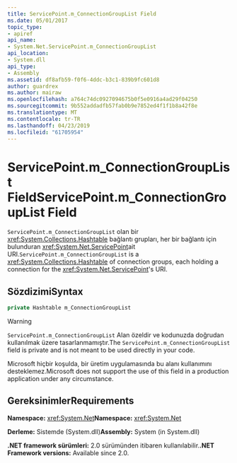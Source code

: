 ```yaml
---
title: ServicePoint.m_ConnectionGroupList Field
ms.date: 05/01/2017
topic_type:
- apiref
api_name:
- System.Net.ServicePoint.m_ConnectionGroupList
api_location:
- System.dll
api_type:
- Assembly
ms.assetid: df8afb59-f0f6-4ddc-b3c1-839b9fc601d8
author: guardrex
ms.author: mairaw
ms.openlocfilehash: a764c74dc0927094675b0f5e0916a4ad29f04250
ms.sourcegitcommit: 9b552addadfb57fab0b9e7852ed4f1f1b8a42f8e
ms.translationtype: MT
ms.contentlocale: tr-TR
ms.lasthandoff: 04/23/2019
ms.locfileid: "61705954"
---
```

# <a name="servicepointmconnectiongrouplist-field"></a><span data-ttu-id="de57f-102">ServicePoint.m\_ConnectionGroupList Field</span><span class="sxs-lookup"><span data-stu-id="de57f-102">ServicePoint.m\_ConnectionGroupList Field</span></span>

<span data-ttu-id="de57f-103">`ServicePoint.m_ConnectionGroupList` olan bir <xref:System.Collections.Hashtable> bağlantı grupları, her bir bağlantı için bulunduran <xref:System.Net.ServicePoint>ait URI.</span><span class="sxs-lookup"><span data-stu-id="de57f-103">`ServicePoint.m_ConnectionGroupList` is a <xref:System.Collections.Hashtable> of connection groups, each holding a connection for the <xref:System.Net.ServicePoint>'s URI.</span></span>

## <a name="syntax"></a><span data-ttu-id="de57f-104">Sözdizimi</span><span class="sxs-lookup"><span data-stu-id="de57f-104">Syntax</span></span>
  
```csharp  
private Hashtable m_ConnectionGroupList
```

> [!WARNING]
> <span data-ttu-id="de57f-105">`ServicePoint.m_ConnectionGroupList` Alan özeldir ve kodunuzda doğrudan kullanılmak üzere tasarlanmamıştır.</span><span class="sxs-lookup"><span data-stu-id="de57f-105">The `ServicePoint.m_ConnectionGroupList` field is private and is not meant to be used directly in your code.</span></span>
> 
> <span data-ttu-id="de57f-106">Microsoft hiçbir koşulda, bir üretim uygulamasında bu alanı kullanımını desteklemez.</span><span class="sxs-lookup"><span data-stu-id="de57f-106">Microsoft does not support the use of this field in a production application under any circumstance.</span></span>

## <a name="requirements"></a><span data-ttu-id="de57f-107">Gereksinimler</span><span class="sxs-lookup"><span data-stu-id="de57f-107">Requirements</span></span>

<span data-ttu-id="de57f-108">**Namespace:** <xref:System.Net></span><span class="sxs-lookup"><span data-stu-id="de57f-108">**Namespace:** <xref:System.Net></span></span>

<span data-ttu-id="de57f-109">**Derleme:** Sistemde (System.dll)</span><span class="sxs-lookup"><span data-stu-id="de57f-109">**Assembly:** System (in System.dll)</span></span>

<span data-ttu-id="de57f-110">**.NET framework sürümleri:** 2.0 sürümünden itibaren kullanılabilir.</span><span class="sxs-lookup"><span data-stu-id="de57f-110">**.NET Framework versions:** Available since 2.0.</span></span>
